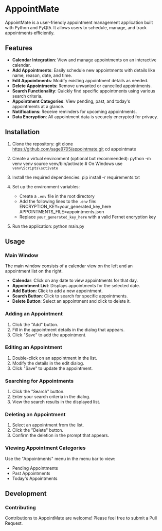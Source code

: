 # AppointMate

AppointMate is a user-friendly appointment management application built with Python and PyQt5. It allows users to schedule, manage, and track appointments efficiently.

## Features

- **Calendar Integration**: View and manage appointments on an interactive calendar.
- **Add Appointments**: Easily schedule new appointments with details like name, reason, date, and time.
- **Edit Appointments**: Modify existing appointment details as needed.
- **Delete Appointments**: Remove unwanted or cancelled appointments.
- **Search Functionality**: Quickly find specific appointments using various search criteria.
- **Appointment Categories**: View pending, past, and today's appointments at a glance.
- **Notifications**: Receive reminders for upcoming appointments.
- **Data Encryption**: All appointment data is securely encrypted for privacy.

## Installation

1. Clone the repository:
   git clone https://github.com/sage9705/appointmate.git
   cd appointmate

2. Create a virtual environment (optional but recommended):
   python -m venv venv
   source venv/bin/activate  # On Windows use `venv\Scripts\activate`

3. Install the required dependencies:
   pip install -r requirements.txt

4. Set up the environment variables:
   - Create a `.env` file in the root directory
   - Add the following lines to the `.env` file:
     ENCRYPTION_KEY=your_generated_key_here
     APPOINTMENTS_FILE=appointments.json
   - Replace `your_generated_key_here` with a valid Fernet encryption key

5. Run the application:
   python main.py

## Usage

### Main Window

The main window consists of a calendar view on the left and an appointment list on the right.

- **Calendar**: Click on any date to view appointments for that day.
- **Appointment List**: Displays appointments for the selected date.
- **Add Button**: Click to add a new appointment.
- **Search Button**: Click to search for specific appointments.
- **Delete Button**: Select an appointment and click to delete it.

### Adding an Appointment

1. Click the "Add" button.
2. Fill in the appointment details in the dialog that appears.
3. Click "Save" to add the appointment.

### Editing an Appointment

1. Double-click on an appointment in the list.
2. Modify the details in the edit dialog.
3. Click "Save" to update the appointment.

### Searching for Appointments

1. Click the "Search" button.
2. Enter your search criteria in the dialog.
3. View the search results in the displayed list.

### Deleting an Appointment

1. Select an appointment from the list.
2. Click the "Delete" button.
3. Confirm the deletion in the prompt that appears.

### Viewing Appointment Categories

Use the "Appointments" menu in the menu bar to view:
- Pending Appointments
- Past Appointments
- Today's Appointments

## Development

### Contributing

Contributions to AppointMate are welcome! Please feel free to submit a Pull Request.
